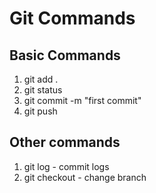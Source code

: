 # Git Commands

## Basic Commands
1) git add .
2) git status
3) git commit -m "first commit"
4) git push

## Other commands
1) git log - commit logs
2) git checkout - change branch
